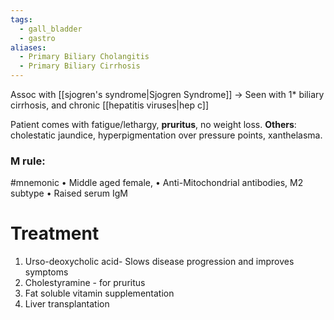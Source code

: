 ```yaml
---
tags:
  - gall_bladder
  - gastro
aliases:
  - Primary Biliary Cholangitis
  - Primary Biliary Cirrhosis
---
```

Assoc with [[sjogren's syndrome|Sjogren Syndrome]]
-> Seen with 1* biliary cirrhosis, and chronic [[hepatitis viruses|hep c]]

Patient comes with fatigue/lethargy, **pruritus**, no weight loss. 
**Others**: cholestatic jaundice, hyperpigmentation over pressure points, xanthelasma.

### M rule: 
#mnemonic 
• Middle aged female, 
• Anti-Mitochondrial antibodies, M2 subtype
• Raised serum IgM

# Treatment
1. Urso-deoxycholic acid- Slows disease progression and improves symptoms
2. Cholestyramine - for pruritus
3. Fat soluble vitamin supplementation
4. Liver transplantation
